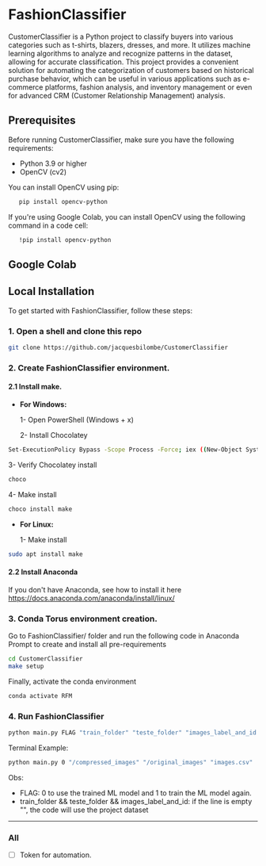 # FashionClassifier

CustomerClassifier is a Python project to classify buyers into various categories such as t-shirts, blazers, dresses, and more. It utilizes machine learning algorithms to analyze and recognize patterns in the dataset, allowing for accurate classification. This project provides a convenient solution for automating the categorization of customers based on historical purchase behavior, which can be useful in various applications such as e-commerce platforms, fashion analysis, and inventory management or even for advanced CRM (Customer Relationship Management) analysis.

## Prerequisites

Before running CustomerClassifier, make sure you have the following requirements:

- Python 3.9 or higher
- OpenCV (cv2)
  
You can install OpenCV using pip:

```bash
   pip install opencv-python
   ```
If you're using Google Colab, you can install OpenCV using the following command in a code cell:

```bash
   !pip install opencv-python
   ```

## Google Colab


## Local Installation

To get started with FashionClassifier, follow these steps:

### **1. Open a shell and clone this repo**

```bash
git clone https://github.com/jacquesbilombe/CustomerClassifier
```

### **2. Create FashionClassifier environment.**

#### **2.1 Install make.**
* **For Windows:**

  1- Open PowerShell (Windows + x)

  2- Install Chocolatey

```bash
Set-ExecutionPolicy Bypass -Scope Process -Force; iex ((New-Object System.Net.WebClient).DownloadString('https://community.chocolatey.org/install.ps1'))
```

  3- Verify Chocolatey install

```bash
choco
```

  4- Make install

```bash
choco install make
```

* **For Linux:**

  1- Make install

```bash
sudo apt install make
```

#### **2.2 Install Anaconda**
 
If you don't have Anaconda, see how to install it here https://docs.anaconda.com/anaconda/install/linux/

### **3. Conda Torus environment creation.**

Go to FashionClassifier/ folder and run the following code in Anaconda Prompt to create and install all pre-requirements

```bash
cd CustomerClassifier
make setup
```
Finally, activate the conda environment

```bash
conda activate RFM
```
### **4. Run FashionClassifier**

```bash
python main.py FLAG "train_folder" "teste_folder" "images_label_and_id.csv"
```

Terminal Example:

```bash
python main.py 0 "/compressed_images" "/original_images" "images.csv"
```

Obs: 
- FLAG: 0 to use the trained ML model and 1 to train the ML model again. 
- train_folder && teste_folder && images_label_and_id: if the line is empty "", the code will use the project dataset

------------
### All

- [ ] Token for automation.

